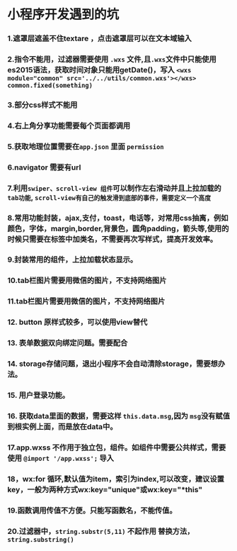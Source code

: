 # 小程序开发遇到的坑 #

### 1.遮罩层遮盖不住textare ，点击遮罩层可以在文本域输入 ##

### 2.指令不能用，过滤器需要使用 `.wxs` 文件,且`.wxs`文件中只能使用es2015语法，获取时间对象只能用getDate()，写入 `<wxs module="common" src='../../utils/common.wxs'></wxs>  common.fixed(something)` ##

### 3.部分css样式不能用 ##

### 4.右上角分享功能需要每个页面都调用 ##

### 5.获取地理位置需要在`app.json` 里面 `permission` ##

### 6.navigator  需要有url ##

### 7.利用`swiper、scroll-view 组件`可以制作左右滑动并且上拉加载的 `tab功能`, `scroll-view有自己的触发滑到底部的事件，需要定义一个高度` ##

### 8.常用功能封装，ajax,支付，toast，电话等，对常用css抽离，例如颜色，字体，margin,border,背景色，圆角padding，箭头等,使用的时候只需要在标签中加类名，不需要再次写样式，提高开发效率。 ##

### 9.封装常用的组件，上拉加载状态显示。 ##

### 10.tab栏图片需要用微信的图片，不支持网络图片 ##

### 11.tab栏图片需要用微信的图片，不支持网络图片 ##

### 12. button 原样式较多，可以使用view替代 ##

### 13. 表单数据双向绑定问题。需要配合

### 14. storage存储问题，退出小程序不会自动清除storage，需要想办法。

### 15. 用户登录功能。
### 16. 获取data里面的数据，需要这样 `this.data.msg`,因为 `msg`没有赋值到根实例上面，而是放在data中。
### 17.app.wxss 不作用于独立包，组件。如组件中需要公共样式，需要使用 `@import '/app.wxss';` 导入
### 18，wx:for  循环,默认值为item，索引为index,可以改变，建议设置key，一般为两种方式wx:key="unique"或wx:key="*this"
### 19.函数调用传值不方便。只能写函数名，不能传值。

### 20.过滤器中，`string.substr(5,11)` 不起作用 替换方法，`string.substring()`
